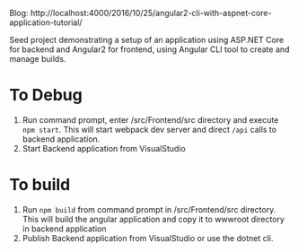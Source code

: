 Blog: http://localhost:4000/2016/10/25/angular2-cli-with-aspnet-core-application-tutorial/

Seed project demonstrating a setup of an application using ASP.NET Core for backend and Angular2 for frontend, using Angular CLI tool to create and manage builds. 

# To Debug
1. Run command prompt, enter /src/Frontend/src directory and execute `npm start`. This will start webpack dev server and direct `/api` calls to backend application. 
1. Start Backend application from VisualStudio

# To build 
1. Run `npm build` from command prompt in /src/Frontend/src directory. This will build the angular application and copy it to wwwroot directory in backend application
1. Publish Backend application from VisualStudio or use the dotnet cli. 